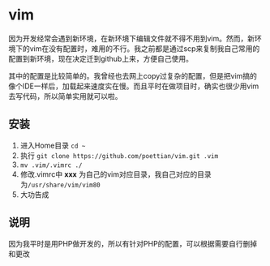 vim
===============

因为开发经常会遇到新环境，在新环境下编辑文件就不得不用到vim。然而，新环境下的vim在没有配置时，难用的不行。我之前都是通过scp来复制我自己常用的配置到新环境，现在决定迁到github上来，方便自己使用。

其中的配置是比较简单的。我曾经也去网上copy过复杂的配置，但是把vim搞的像个IDE一样后，加载起来速度实在慢。而且平时在做项目时，确实也很少用vim去写代码，所以简单实用就可以啦。

## 安装

1. 进入Home目录 `cd ~`
2. 执行 `git clone https://github.com/poettian/vim.git .vim`
3. `mv .vim/.vimrc ./`
4. 修改.vimrc中 **xxx** 为自己的vim对应目录，我自己对应的目录为`/usr/share/vim/vim80`
5. 大功告成

## 说明

因为我平时是用PHP做开发的，所以有针对PHP的配置，可以根据需要自行删掉和更改
